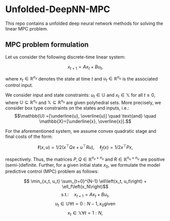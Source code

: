 # Unfolded-DeepNN-MPC
This repo contains a unfolded deep neural network methods for solving the linear MPC problem.

## MPC problem formulation

Let us consider  the  following discrete-time linear system:

$$x_{t+1} = Ax_t + B u_t,$$

where $x_t \in \mathbb{R}^{n_x}$ denotes the state at time $t$ and $u_t \in \mathbb{R}^{n_u}$ is the associated control input.

We consider input and state constraints: $u_t \in \mathbb{U}$  and $x_t \in \mathbb{X}$ for all $t\geq 0$, where $\mathbb{U} \subseteq  \mathbb{R}^{n_u}$ and $\mathbb{X} \subseteq  \mathbb{R}^{n_x}$ are given  polyhedral sets. More precisely, we consider box type  constraints on the states and inputs, i.e.:
$$\mathbb{U} =[\underline{u}, \overline{u}] \quad  \text{and} \quad   \mathbb{X}=[\underline{x}, \overline{x}].$$  

For the aforementioned system, we assume convex quadratic stage and final costs of the form:

$$\ell(x, u)= 1/2 \left( x^{\top} Q x+u^{\top} R u \right), \quad \ell_f (x)=1/2 x^{\top} P x,$$

respectively. Thus, the matrices $P, Q \in \mathbb{R}^{n_x \times n_x}$  and $R \in \mathbb{R}^{n_u \times n_u}$ are positive (semi-)definite. Further, for a given initial state $x_0$, we formulate the model predictive control (MPC) problem as follows:

$$ \min_{x_t, u_t} \sum_{t=0}^{N-1} \ell\left(x_t, u_t\right) + \ell_f\left(x_N\right)$$
$$\text{s.t.:}  \quad x_{t+1}=A x_t+B u_t,$$
$$               u_t \in \mathbb{U}  \forall t=0:N-1,  x_0 \text{given}$$
$$               x_t \in \mathbb{X}  \forall t=1:N,$$
